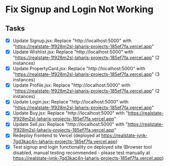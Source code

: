 # Fix Signup and Login Not Working

## Tasks
- [x] Update Signup.jsx: Replace "http://localhost:5000" with "https://realstate-1f928m2sl-laharis-projects-185ef7fa.vercel.app"
- [x] Update Wishlist.jsx: Replace "http://localhost:5000" with "https://realstate-1f928m2sl-laharis-projects-185ef7fa.vercel.app" (2 instances)
- [x] Update PropertyCard.jsx: Replace "http://localhost:5000" with "https://realstate-1f928m2sl-laharis-projects-185ef7fa.vercel.app" (3 instances)
- [x] Update Profile.jsx: Replace "http://localhost:5000" with "https://realstate-1f928m2sl-laharis-projects-185ef7fa.vercel.app" (2 instances)
- [x] Update Login.jsx: Replace "http://localhost:5000" with "https://realstate-1f928m2sl-laharis-projects-185ef7fa.vercel.app"
- [x] Update Buy.jsx: Replace "http://localhost:5000" with "https://realstate-1f928m2sl-laharis-projects-185ef7fa.vercel.app"
- [x] Update Sell.jsx: Replace "http://localhost:5000" with "https://realstate-1f928m2sl-laharis-projects-185ef7fa.vercel.app"
- [x] Redeploy frontend to Vercel (deployed at https://realstate-jynk-7gd3kac4n-laharis-projects-185ef7fa.vercel.app)
- [x] Test signup and login functionality on deployed site (Browser tool disabled, manual testing recommended - please test manually at https://realstate-jynk-7gd3kac4n-laharis-projects-185ef7fa.vercel.app)
